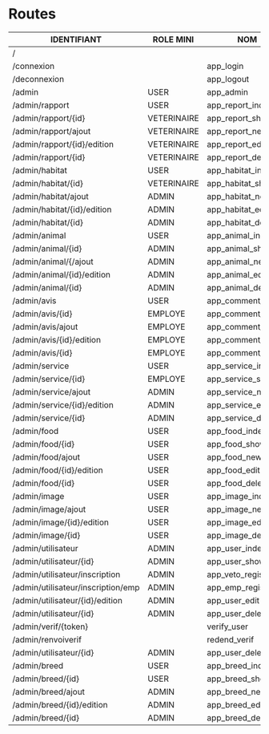 # Routes


| IDENTIFIANT                        | ROLE MINI   | NOM                |
|------------------------------------|-------------|--------------------|
| /                                  |             |                    | 
| /connexion                         |             | app_login          |
| /deconnexion                       |             | app_logout         |
| /admin                             | USER        | app_admin          | 
| /admin/rapport                     | USER        | app_report_index   |
| /admin/rapport/{id}                | VETERINAIRE | app_report_show    |
| /admin/rapport/ajout               | VETERINAIRE | app_report_new     |
| /admin/rapport/{id}/edition        | VETERINAIRE | app_report_edit    |
| /admin/rapport/{id}                | VETERINAIRE | app_report_delete  |
| /admin/habitat                     | USER        | app_habitat_index  |
| /admin/habitat/{id}                | VETERINAIRE | app_habitat_show   |
| /admin/habitat/ajout               | ADMIN       | app_habitat_new    |
| /admin/habitat/{id}/edition        | ADMIN       | app_habitat_edit   |
| /admin/habitat/{id}                | ADMIN       | app_habitat_delete |
| /admin/animal                      | USER        | app_animal_index   |
| /admin/animal/{id}                 | ADMIN       | app_animal_show    |
| /admin/animal/{/ajout              | ADMIN       | app_animal_new     |
| /admin/animal/{id}/edition         | ADMIN       | app_animal_edit    |
| /admin/animal/{id}                 | ADMIN       | app_animal_delete  |
| /admin/avis                        | USER        | app_comment_index  |
| /admin/avis/{id}                   | EMPLOYE     | app_comment_show   |
| /admin/avis/ajout                  | EMPLOYE     | app_comment_new    |
| /admin/avis/{id}/edition           | EMPLOYE     | app_comment_edit   |
| /admin/avis/{id}                   | EMPLOYE     | app_comment_delete |
| /admin/service                     | USER        | app_service_index  |
| /admin/service/{id}                | EMPLOYE     | app_service_show   |
| /admin/service/ajout               | ADMIN       | app_service_new    |
| /admin/service/{id}/edition        | ADMIN       | app_service_edit   |
| /admin/service/{id}                | ADMIN       | app_service_delete |
| /admin/food                        | USER        | app_food_index     |
| /admin/food/{id}                   | USER        | app_food_show      |
| /admin/food/ajout                  | USER        | app_food_new       |
| /admin/food/{id}/edition           | USER        | app_food_edit      |
| /admin/food/{id}                   | USER        | app_food_delete    |
| /admin/image                       | USER        | app_image_index    |
| /admin/image/ajout                 | USER        | app_image_new      |
| /admin/image/{id}/edition          | USER        | app_image_edit     |
| /admin/image/{id}                  | USER        | app_image_delete   |
| /admin/utilisateur                 | ADMIN       | app_user_index     |
| /admin/utilisateur/{id}            | ADMIN       | app_user_show      |
| /admin/utilisateur/inscription     | ADMIN       | app_veto_register  |
| /admin/utilisateur/inscription/emp | ADMIN       | app_emp_register   |
| /admin/utilisateur/{id}/edition    | ADMIN       | app_user_edit      |
| /admin/utilisateur/{id}            | ADMIN       | app_user_delete    |
| /admin/verif/{token}               |             | verify_user        |
| /admin/renvoiverif                 |             | redend_verif       |
| /admin/utilisateur/{id}            | ADMIN       | app_user_delete    |
| /admin/breed                       | USER        | app_breed_index    |
| /admin/breed/{id}                  | USER        | app_breed_show     |
| /admin/breed/ajout                 | ADMIN       | app_breed_new      |
| /admin/breed/{id}/edition          | ADMIN       | app_breed_edit     |
| /admin/breed/{id}                  | ADMIN       | app_breed_delete   |